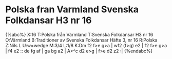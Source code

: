 # Polska fran Varmland Svenska Folkdansar H3 nr 16

{%abc%}
X:16
T:Polska från Värmland
T:Svenska Folkdansar H3 nr 16
O:Värmland
B:Traditioner av Svenska Folkdansar Häfte 3, nr 16
R:Polska
Z:Nils L
U:w=wedge
M:3/4
L:1/8
K:Dm
f2 f>e g>a | wf2 (f>g) e2 | f2 f>e g>a | f4 e2 ::
de fg af | ga bg a2 | A>^c d2 e>g | f>e d2 z2 :|
{%endabc%}
